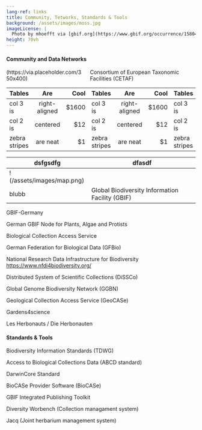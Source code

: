```yaml
---
lang-ref: links
title: Community, Tetworks, Standards & Tools
background: /assets/images/moss.jpg
imageLicense: |
  Photo by mhoefft via [gbif.org](https://www.gbif.org/occurrence/1580487687)
height: 70vh
---
```


#### Community and Data Networks

<div class="columns">
  <div class="column is-one-quarter">
    (https://via.placeholder.com/350x400)
  </div>
  <div class="column is-three-quarters">
    Consortium of European Taxonomic Facilities (CETAF)
  </div>
</div>

<div class="overflow-auto" style="border:none; border-collapse: collapse;" markdown="block">

| Tables        | Are           | Cool  | Tables        | Are           | Cool  | Tables        | Are           | Cool  | Tables        | Are           | Cool  
| ------------- |:-------------:| -----:| ------------- |:-------------:| -----:| ------------- |:-------------:| -----:| ------------- |:-------------:| -----:
| col 3 is      | right-aligned | $1600 | col 3 is      | right-aligned | $1600 | col 3 is      | right-aligned | $1600 | col 3 is      | right-aligned | $1600 
| col 2 is      | centered      |   $12 | col 2 is      | centered      |   $12 | col 2 is      | centered      |   $12 | col 2 is      | centered      |   $12 
| zebra stripes | are neat      |    $1 | zebra stripes | are neat      |    $1 | zebra stripes | are neat      |    $1 | zebra stripes | are neat      |    $1 

</div>

dsfgsdfg | dfasdf
--- | ---
!(/assets/images/map.png)		| 
blubb							| Global Biodiversity Information Facility (GBIF)

GBIF-Germany

German GBIF Node for Plants, Algae and Protists

Biological Collection Access Service

German Federation for Biological Data (GFBio)

National Research Data Infrastructure for Biodiversity https://www.nfdi4biodiversity.org/

Distributed System of Scientific Collections (DiSSCo)

Global Genome Biodiversity Network (GGBN)

Geological Collection Access Service (GeoCASe)

Gardens4science

Les Herbonauts / Die Herbonauten


#### Standards & Tools

Biodiversity Information Standards (TDWG)

Access to Biological Collections Data (ABCD standard)

DarwinCore Standard

BioCASe Provider Software (BioCASe)

GBIF Integrated Publishing Toolkit

Diversity Worbench (Collection managament system)

Jacq (Joint herbarium management system)